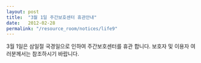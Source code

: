 ```yaml
---
layout: post
title:  "3월 1일 주간보호센터 휴관안내"
date:   2012-02-28
permalink: "/resource_room/notices/life9"
---
```


3월 1일은 삼일절 국경일으로 인하여 주간보호센터를 휴관 합니다.
보호자 및 이용자 여러분께서는 참조하시기 바랍니다.
